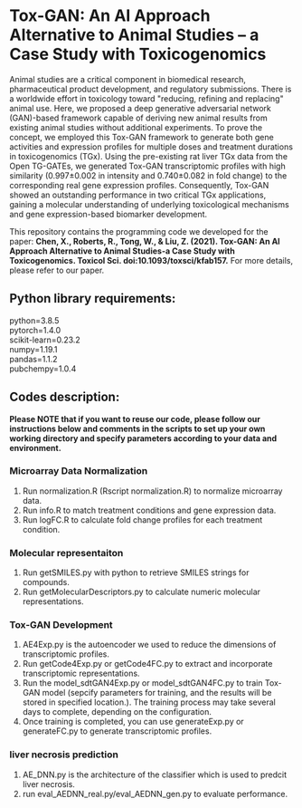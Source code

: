 # Tox-GAN: An AI Approach Alternative to Animal Studies – a Case Study with Toxicogenomics
Animal studies are a critical component in biomedical research, pharmaceutical product development, and regulatory submissions. There is a worldwide effort in toxicology toward "reducing, refining and replacing" animal use. Here, we proposed a deep generative adversarial network (GAN)-based framework capable of deriving new animal results from existing animal studies without additional experiments. To prove the concept, we employed this Tox-GAN framework to generate both gene activities and expression profiles for multiple doses and treatment durations in toxicogenomics (TGx). Using the pre-existing rat liver TGx data from the Open TG-GATEs, we generated Tox-GAN transcriptomic profiles with high similarity (0.997±0.002 in intensity and 0.740±0.082 in fold change) to the corresponding real gene expression profiles. Consequently, Tox-GAN showed an outstanding performance in two critical TGx applications, gaining a molecular understanding of underlying toxicological mechanisms and gene expression-based biomarker development.<br>

This repository contains the programming code we developed for the paper: **Chen, X., Roberts, R., Tong, W., & Liu, Z. (2021). Tox-GAN: An AI Approach Alternative to Animal Studies-a Case Study with Toxicogenomics. Toxicol Sci. doi:10.1093/toxsci/kfab157.** For more details, please refer to our paper.
## Python library requirements:
python=3.8.5<br>
pytorch=1.4.0<br>
scikit-learn=0.23.2<br>
numpy=1.19.1<br>
pandas=1.1.2<br>
pubchempy=1.0.4<br>
## Codes description:
**Please NOTE that if you want to reuse our code, please follow our instructions below and comments in the scripts to set up your own working directory and specify parameters according to your data and environment.**
### Microarray Data Normalization
  1. Run normalization.R (Rscript normalization.R) to normalize microarray data.
  2. Run info.R to match treatment conditions and gene expression data.
  3. Run logFC.R to calculate fold change profiles for each treatment condition.
### Molecular representaiton
  1. Run getSMILES.py with python to retrieve SMILES strings for compounds.
  2. Run getMolecularDescriptors.py to calculate numeric molecular representations.
### Tox-GAN Development
  1. AE4Exp.py is the autoencoder we used to reduce the dimensions of transcriptomic profiles.
  2. Run getCode4Exp.py or getCode4FC.py to extract and incorporate transcriptomic representations.
  3. Run the model_sdtGAN4Exp.py or model_sdtGAN4FC.py to train Tox-GAN model (sepcify parameters for training, and the results will be stored in specified location.). The training process may take several days to complete, depending on the configuration.
  4. Once training is completed, you can use generateExp.py or generateFC.py to generate transcriptomic profiles.<br>
### liver necrosis prediction
  1. AE_DNN.py is the architecture of the classifier which is used to predcit liver necrosis.
  2. run eval_AEDNN_real.py/eval_AEDNN_gen.py to evaluate performance.
